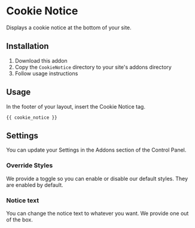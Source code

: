 # Cookie Notice

Displays a cookie notice at the bottom of your site.

## Installation

1. Download this addon
2. Copy the `CookieNotice` directory to your site's addons directory
3. Follow usage instructions

## Usage

In the footer of your layout, insert the Cookie Notice tag.

```
{{ cookie_notice }}
```

## Settings

You can update your Settings in the Addons section of the Control Panel.

### Override Styles
We provide a toggle so you can enable or disable our default styles. They are enabled by default.

### Notice text
You can change the notice text to whatever you want. We provide one out of the box.